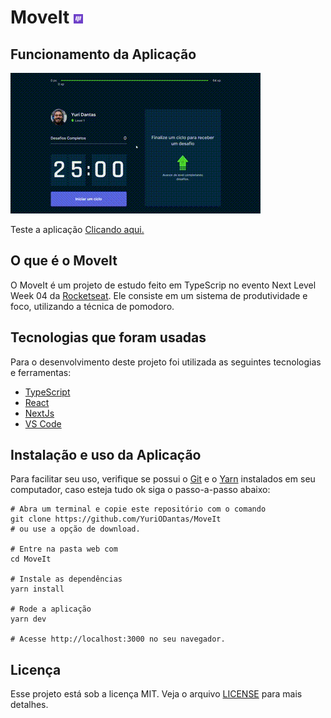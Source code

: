 # MoveIt <img src="https://github.com/YuriODantas/MoveIt/blob/main/.github/icon.png" alt="Icone MoveIt" width=3% />

## Funcionamento da Aplicação 
 ![Gif](https://github.com/YuriODantas/MoveIt/blob/main/.github/MoveIt.gif)
 
 Teste a aplicação [Clicando aqui.](https://moveit-alpha-seven.vercel.app/)
 
 ## O que é o MoveIt
 
 O MoveIt é um projeto de estudo feito em TypeScrip no evento Next Level Week 04 da [Rocketseat](https://rocketseat.com.br/). Ele consiste em um sistema de produtividade e foco, utilizando a técnica de pomodoro.
 
 ## Tecnologias que foram usadas
 
 Para o desenvolvimento deste projeto foi utilizada as seguintes tecnologias e ferramentas:
 
 * [TypeScript](https://www.typescriptlang.org/)
 * [React](https://reactjs.org/)
 * [NextJs](https://nextjs.org/)
 * [VS Code](https://code.visualstudio.com/)

## Instalação e uso da Aplicação

Para facilitar seu uso, verifique se possui o [Git](https://git-scm.com/) e o [Yarn](https://yarnpkg.com/) instalados em seu computador, caso esteja tudo ok siga o passo-a-passo abaixo:

``` 
# Abra um terminal e copie este repositório com o comando
git clone https://github.com/YuriODantas/MoveIt
# ou use a opção de download.

# Entre na pasta web com 
cd MoveIt

# Instale as dependências
yarn install

# Rode a aplicação
yarn dev

# Acesse http://localhost:3000 no seu navegador.
```

## Licença

Esse projeto está sob a licença MIT. Veja o arquivo [LICENSE](/LICENSE) para mais detalhes.
